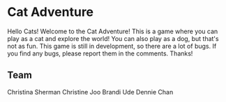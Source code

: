 # Cat Adventure
Hello Cats! Welcome to the Cat Adventure! This is a game where you can play as a cat and explore the world! You can also play as a dog, but that's not as fun. This game is still in development, so there are a lot of bugs.
If you find any bugs, please report them in the comments. Thanks!

## Team
Christina Sherman
Christine Joo
Brandi Ude
Dennie Chan